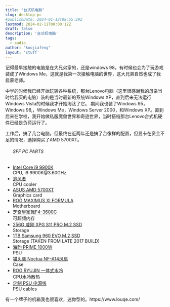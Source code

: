 ```yaml
---
title: "台式机电脑"
slug: desktop-pc
#publishDate: 2024-01-12T08:55:29Z
lastmod: 2024-02-11T08:00:12Z
draft: false
description: '台式机电脑'
tags:
  - audio
author: "koojiafeng"
layout: 'stuff'
---
```

记得最早接触的电脑是在大兄弟家的，还是windows 98，有时候也会为了玩游戏装成了Windows Me，这就是我第一次接触电脑的世界，这大兄弟自然也成了我启蒙老师。

中学的时候我已经开始玩转各种系统，那台Lenovo电脑（这里很感谢我的母亲当时给我买的电脑）装的是当时最新的系统Windows XP，直到后来无法运行Windows Vista的时候我才开始淘汰了它。
期间我也装了Windows 95，Windows 98,，Windows Me，Windows Server 2000，和Windows XP。直到后来在学校，我开始做私服魔兽世界和奇迹世界，当时搭档那台Lenovo台式机硬件已经是负荷运行了。

工作后，搞了几台电脑，但最终在近两年还是搞了台像样的配置，但显卡在资金不足的情况，选择购买了AMD 5700XT。

<article id="postex" >
<ul class="build-list no-price" id="full_parts_list">
        <h6>SFF PC PARTS</h6>
        <li>
        <div class="product">
            <a href="#" title="Intel Core i9 9900K">Intel Core i9 9900K</a>
            <div class="type">CPU, i9 9900K@3.60GHz</div>
        </div>
        </li>
        <li>
        <div class="product">
            <a href="#" title="追风者">追风者</a>
            <div class="type">CPU cooler</div>
        </div>
        </li>
        <li>
        <div class="product">
            <a href="#" title="#">ASUS AMD 5700XT</a>
            <div class="type">Graphics card</div>
        </div>
        </li>
        <li>
        <div class="product">
            <a href="#" title="#">ROG MAXIMUS XI FORMULA</a>
            <div class="type">Motherboard</div>
        </div>
        </li>
        <li>
        <div class="product">
            <a title="#" href="#">芝奇皇家戟F4-3600C</a>
            <div class="type">可超频内存</div>
        </div>
        </li>
        <li>
        <div class="product">
            <a href="#" title="#">256G 威刚 XPG S11 PRO M.2 SSD</a>
            <div class="type">Storage</div>
        </div>
        </li>
        <li>
        <div class="product">
            <a href="#" title="#">1TB Samsung 960 EVO M.2 SSD</a>
            <div class="type">Storage (TAKEN FROM LATE 2017 BUILD)</div>
        </div>
        </li>
        <li>
        <div class="product">
            <a href="#" title="#">海韵 PRIME 1000W</a>
            <div class="type">PSU</div>
        </div>
        </li>
        <li>
        <div class="product">
            <a href="#" title="#">猫头鹰 Noctua NF-A14风扇</a>
            <div class="type">Case</div>
        </div>
        </li>
        <li>
        <div class="product">
            <a href="#" title="#">ROG RYUJIN 一体式水冷</a>
            <div class="type">CPU水冷散热</div>
        </div>
        </li>
        <li>
        <div class="product">
            <a href="#" title="#">定制 PSU 电源线</a>
            <div class="type">PSU cables</div>
        </div>
        </li>
    </ul>
</article>
有一个牌子的机箱我也很喜欢，迷你型的。https://www.louqe.com/